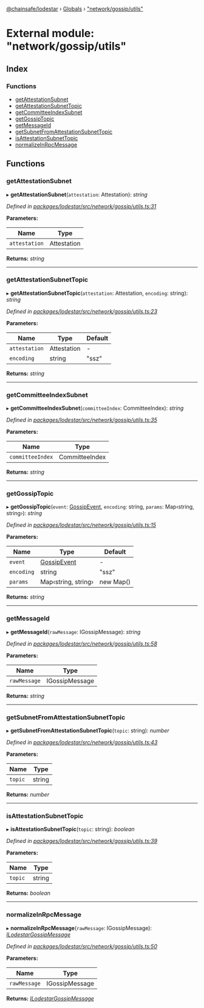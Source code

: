 [@chainsafe/lodestar](../README.md) › [Globals](../globals.md) › ["network/gossip/utils"](_network_gossip_utils_.md)

# External module: "network/gossip/utils"

## Index

### Functions

* [getAttestationSubnet](_network_gossip_utils_.md#getattestationsubnet)
* [getAttestationSubnetTopic](_network_gossip_utils_.md#getattestationsubnettopic)
* [getCommitteeIndexSubnet](_network_gossip_utils_.md#getcommitteeindexsubnet)
* [getGossipTopic](_network_gossip_utils_.md#getgossiptopic)
* [getMessageId](_network_gossip_utils_.md#getmessageid)
* [getSubnetFromAttestationSubnetTopic](_network_gossip_utils_.md#getsubnetfromattestationsubnettopic)
* [isAttestationSubnetTopic](_network_gossip_utils_.md#isattestationsubnettopic)
* [normalizeInRpcMessage](_network_gossip_utils_.md#normalizeinrpcmessage)

## Functions

###  getAttestationSubnet

▸ **getAttestationSubnet**(`attestation`: Attestation): *string*

*Defined in [packages/lodestar/src/network/gossip/utils.ts:31](https://github.com/ChainSafe/lodestar/blob/4796680/packages/lodestar/src/network/gossip/utils.ts#L31)*

**Parameters:**

Name | Type |
------ | ------ |
`attestation` | Attestation |

**Returns:** *string*

___

###  getAttestationSubnetTopic

▸ **getAttestationSubnetTopic**(`attestation`: Attestation, `encoding`: string): *string*

*Defined in [packages/lodestar/src/network/gossip/utils.ts:23](https://github.com/ChainSafe/lodestar/blob/4796680/packages/lodestar/src/network/gossip/utils.ts#L23)*

**Parameters:**

Name | Type | Default |
------ | ------ | ------ |
`attestation` | Attestation | - |
`encoding` | string | "ssz" |

**Returns:** *string*

___

###  getCommitteeIndexSubnet

▸ **getCommitteeIndexSubnet**(`committeeIndex`: CommitteeIndex): *string*

*Defined in [packages/lodestar/src/network/gossip/utils.ts:35](https://github.com/ChainSafe/lodestar/blob/4796680/packages/lodestar/src/network/gossip/utils.ts#L35)*

**Parameters:**

Name | Type |
------ | ------ |
`committeeIndex` | CommitteeIndex |

**Returns:** *string*

___

###  getGossipTopic

▸ **getGossipTopic**(`event`: [GossipEvent](../enums/_network_gossip_constants_.gossipevent.md), `encoding`: string, `params`: Map‹string, string›): *string*

*Defined in [packages/lodestar/src/network/gossip/utils.ts:15](https://github.com/ChainSafe/lodestar/blob/4796680/packages/lodestar/src/network/gossip/utils.ts#L15)*

**Parameters:**

Name | Type | Default |
------ | ------ | ------ |
`event` | [GossipEvent](../enums/_network_gossip_constants_.gossipevent.md) | - |
`encoding` | string | "ssz" |
`params` | Map‹string, string› | new Map() |

**Returns:** *string*

___

###  getMessageId

▸ **getMessageId**(`rawMessage`: IGossipMessage): *string*

*Defined in [packages/lodestar/src/network/gossip/utils.ts:58](https://github.com/ChainSafe/lodestar/blob/4796680/packages/lodestar/src/network/gossip/utils.ts#L58)*

**Parameters:**

Name | Type |
------ | ------ |
`rawMessage` | IGossipMessage |

**Returns:** *string*

___

###  getSubnetFromAttestationSubnetTopic

▸ **getSubnetFromAttestationSubnetTopic**(`topic`: string): *number*

*Defined in [packages/lodestar/src/network/gossip/utils.ts:43](https://github.com/ChainSafe/lodestar/blob/4796680/packages/lodestar/src/network/gossip/utils.ts#L43)*

**Parameters:**

Name | Type |
------ | ------ |
`topic` | string |

**Returns:** *number*

___

###  isAttestationSubnetTopic

▸ **isAttestationSubnetTopic**(`topic`: string): *boolean*

*Defined in [packages/lodestar/src/network/gossip/utils.ts:39](https://github.com/ChainSafe/lodestar/blob/4796680/packages/lodestar/src/network/gossip/utils.ts#L39)*

**Parameters:**

Name | Type |
------ | ------ |
`topic` | string |

**Returns:** *boolean*

___

###  normalizeInRpcMessage

▸ **normalizeInRpcMessage**(`rawMessage`: IGossipMessage): *[ILodestarGossipMessage](../interfaces/_network_gossip_interface_.ilodestargossipmessage.md)*

*Defined in [packages/lodestar/src/network/gossip/utils.ts:50](https://github.com/ChainSafe/lodestar/blob/4796680/packages/lodestar/src/network/gossip/utils.ts#L50)*

**Parameters:**

Name | Type |
------ | ------ |
`rawMessage` | IGossipMessage |

**Returns:** *[ILodestarGossipMessage](../interfaces/_network_gossip_interface_.ilodestargossipmessage.md)*
